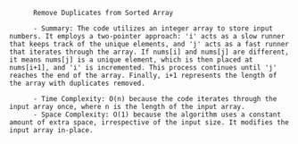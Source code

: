 
          Remove Duplicates from Sorted Array

          - Summary: The code utilizes an integer array to store input numbers. It employs a two-pointer approach: 'i' acts as a slow runner that keeps track of the unique elements, and 'j' acts as a fast runner that iterates through the array. If nums[i] and nums[j] are different, it means nums[j] is a unique element, which is then placed at nums[i+1], and 'i' is incremented. This process continues until 'j' reaches the end of the array. Finally, i+1 represents the length of the array with duplicates removed.

          - Time Complexity: O(n) because the code iterates through the input array once, where n is the length of the input array.
          - Space Complexity: O(1) because the algorithm uses a constant amount of extra space, irrespective of the input size. It modifies the input array in-place.
          